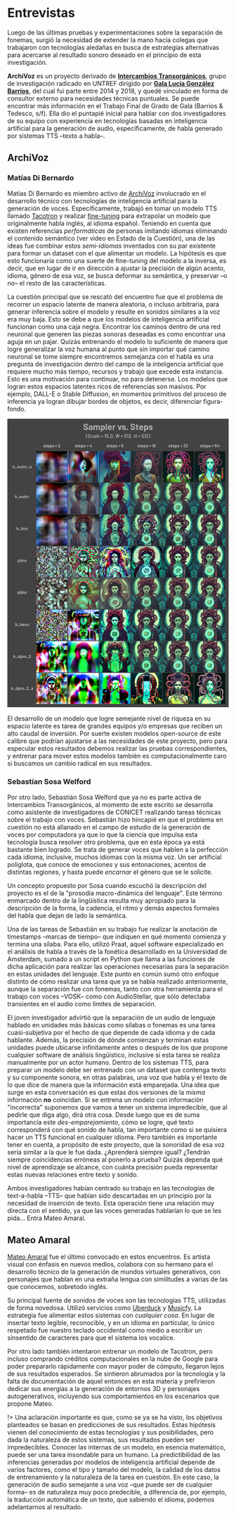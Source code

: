 # Entrevistas

Luego de las últimas pruebas y experimentaciones sobre la separación de fonemas, surgió la necesidad de extender la mano hacia colegas que trabajaron con tecnologías aledañas en busca de estrategias alternativas para acercarse al resultado sonoro deseado en el principio de esta investigación.

**ArchiVoz** es un proyecto derivado de [**Intercambios Transorgánicos**](https://intercambiostransorganicos.org/), grupo de investigación radicado en UNTREF dirigido por [**Gala Lucía González Barrios**](https://gala.bio/), del cual fui parte entre 2014 y 2018, y quedé vinculado en forma de consultor externo para necesidades técnicas puntuales. Se puede encontrar más información en el Trabajo Final de Grado de Gala (Barrios & Tedesco, s/f). Ella dio el puntapié inicial para hablar con dos investigadores de su equipo con experiencia en tecnologías basadas en inteligencia artificial para la generación de audio, específicamente, de habla generado por sistemas TTS –texto a habla–.

## ArchiVoz

### Matías Di Bernardo

Matías Di Bernardo es miembro activo de [ArchiVoz](https://intercambiostransorganicos.org/archivoz/) involucrado en el desarrollo técnico con tecnologías de inteligencia artificial para la generación de voces. Específicamente, trabajó en tomar un modelo TTS llamado [Tacotron](https://pytorch.org/hub/nvidia_deeplearningexamples_tacotron2/) y realizar [fine-tuning](#Fine-Tuning) para extrapolar un modelo que originalmente habla inglés, al idioma español. Teniendo en cuenta que existen referencias *performáticas* de personas imitando idiomas eliminando el contenido semántico (ver video en Estado de la Cuestión), una de las ideas fue combinar estos *semi-idiomas* inventados con su par existente para formar un dataset con el que alimentar un modelo. La hipótesis es que esto funcionaría como una suerte de fine-tuning del modelo a la inversa, es decir, que en lugar de ir en dirección a ajustar la precisión de algún acento, idioma, género de esa voz, se busca deformar su semántica, y preservar –o no– el resto de las características.

La cuestión principal que se rescató del encuentro fue que el problema de recorrer un espacio latente de manera aleatoria, o incluso arbitraria, para generar inferencia sobre el modelo y resulte en sonidos similares a la voz era muy baja. Esto se debe a que los modelos de inteligencia artificial funcionan como una caja negra. Encontrar los caminos dentro de una red neuronal que generen las piezas sonoras deseadas es como encontrar una aguja en un pajar. Quizás entrenando el modelo lo suficiente de manera que logre generalizar la voz humana al punto que sin importar qué camino neuronal se tome siempre encontremos semejanza con el habla es una pregunta de investigación dentro del campo de la inteligencia artificial que requiere mucho más tiempo, recursos y trabajo que excede esta instancia. Esto es una motivación para continuar, no para detenerse. Los modelos que logran estos espacios latentes ricos de referencias son masivos. Por ejemplo, DALL-E o Stable Diffusion, en momentos primitivos del proceso de inferencia ya logran dibujar bordes de objetos, es decir, diferenciar figura-fondo.

![Comparación de algoritmo de sampling en distintos pasos de entrenamiento](../_media/ai-steps.jpeg "Comparación de algoritmo de sampling en distintos pasos de entrenamiento")

El desarrollo de un modelo que logre semejante nivel de riqueza en su espacio latente es tarea de grandes equipos y/o empresas que reciben un alto caudal de inversión. Por suerte existen modelos open-source de este calibre que podrían ajustarse a las necesidades de este proyecto, pero para especular estos resultados debemos realizar las pruebas correspondientes, y entrenar para mover estos modelos también es computacionalmente caro si buscamos un cambio radical en sus resultados.

### Sebastían Sosa Welford

Por otro lado, Sebastián Sosa Welford que ya no es parte activa de Intercambios Transorgánicos, al momento de este escrito se desarrolla como asistente de investigadores de CONICET realizando tareas técnicas sobre el trabajo con voces. Sebastián hizo hincapié en que el problema en cuestión no está allanado en el campo de estudio de la generación de voces por computadora ya que lo que la ciencia que impulsa esta tecnología busca resolver otro problema, que en esta época ya está bastante bien logrado. Se trata de generar voces que hablen a la perfección cada idioma, inclusive, muchos idiomas con la misma voz. Un ser artificial políglota, que conoce de emociones y sus entonaciones, acentos de distintas regiones, y hasta puede *encarnar* el género que se le solicite.

Un concepto propuesto por Sosa cuando escuchó la descripción del proyecto es el de la "prosodia macro-dinámica del lenguaje". Este término enmarcado dentro de la lingüística resulta muy apropiado para la descripción de la forma, la cadencia, el ritmo y demás aspectos formales del habla que dejan de lado la semántica.

Una de las tareas de Sebastián en su trabajo fue realizar la anotación de timestamps –marcas de tiempo– que indiquen en qué momento comienza y termina una sílaba. Para ello, utilizó Praat, aquel software especializado en el análisis de habla a través de la fonética desarrollado en la Universidad de Amsterdam, sumado a un script en Python que llama a las funciones de dicha aplicación para realizar las operaciones necesarias para la separación en estas unidades del lenguaje. Este punto en común sumó otro enfoque distinto de cómo realizar una tarea que ya se había realizado anteriormente, aunque la separación fue con fonemas, tanto con otra herramienta para el trabajo con voces –VOSK– como con AudioStellar, que sólo detectaba transientes en el audio como límites de separación.

El joven investigador advirtió que la separación de un audio de lenguaje hablado en unidades más básicas como sílabas o fonemas es una tarea cuasi-subjetiva por el hecho de que depende de cada idioma y de cada hablante. Además, la precisión de dónde comienzan y terminan estas unidades puede ubicarse infinitamente antes o después de los que propone cualquier software de análisis lingüístico, inclusive si esta tarea se realiza manualmente por un actor humano. Dentro de los sistemas TTS, para preparar un modelo debe ser entrenado con un dataset que contenga texto y su componente sonora, en otras palabras, una voz que habla y el texto de lo que dice de manera que la información está emparejada. Una idea que surge en esta conversación es que estas dos versiones de la *misma* información **no** coincidan. Si se entrena un modelo con información "incorrecta" suponemos que vamos a tener un sistema impredecible, que al pedirle que diga algo, dirá otra cosa. Desde luego que es de suma importancia este *des-emparejamiento*, cómo se logre, qué texto corresponderá con qué sonido de habla, tan importante como si se quisiera hacer un TTS funcional en cualquier idioma. Pero también es importante tener en cuenta, a propósito de este proyecto, que la sonoridad de esa voz sería similar a la que le fue dada. ¿Aprenderá siempre igual? ¿Tendrán siempre coincidencias erróneas al ponerlo a prueba? Quizás dependa qué nivel de aprendizaje se alcance, con cuánta precisión pueda representar estas nuevas relaciones entre texto y sonido.

Ambos investigadores habían centrado su trabajo en las tecnologías de text-a-habla –TTS– que habían sido descartadas en un principio por la necesidad de inserción de texto. Esta operación tiene una relación muy directa con el sentido, ya que las voces generadas hablarían lo que se les pida... Entra Mateo Amaral.

## Mateo Amaral

[Mateo Amaral](https://mateoamaral.com/) fue el último convocado en estos encuentros. Es artista visual con énfasis en nuevos medios, colabora con su hermano para el desarrollo técnico de la generación de mundos virtuales generativos, con personajes que hablan en una extraña lengua con similitudes a varias de las que conocemos, sobretodo inglés.

Su principal fuente de sonidos de voces son las tecnologías TTS, utilizadas de forma novedosa. Utilizó servicios como [Uberduck](https://www.uberduck.ai/) y [Musicfy](https://musicfy.lol/). La estrategia fue alimentar estos sistemas con *cualquier cosa*. En lugar de insertar texto legible, reconocible, y en un idioma en particular, lo único respetado fue nuestro teclado occidental como medio a escribir un sinsentido de caracteres para que el sistema los vocalice.

Por otro lado también intentaron entrenar un modelo de Tacotron, pero incluso comprando créditos computacionales en la nube de Google para poder prepararlo rápidamente con mayor poder de cómputo, llegaron lejos de sus resultados esperados. Se sintieron abrumados por la tecnología y la falta de documentación de aquel entonces en esta materia y prefirieron dedicar sus energías a la generación de entornos 3D y personajes autogenerativos, incluyendo sus comportamientos en los escenarios que propone Mateo.

!> Una aclaración importante es que, como se ya se ha visto, los objetivos planteados se basan en predicciones de sus resultados. Estas hipótesis vienen del conocimiento de estas tecnologías y sus posibilidades, pero dada la naturaleza de estos sistemas, sus resultados pueden ser impredecibles. Conocer las internas de un modelo, en esencia matemático, puede ser una tarea insondable para un humano. La predictibilidad de las inferencias generadas por modelos de inteligencia artificial depende de varios factores, como el tipo y tamaño del modelo, la calidad de los datos de entrenamiento y la naturaleza de la tarea en cuestión. En este caso, la generación de audio semejante a una voz –que puede ser de cualquier forma– es de naturaleza muy poco predecible, a diferencia de, por ejemplo, la traducción automática de un texto, que sabiendo el idioma, podemos adelantarnos al resultado.
